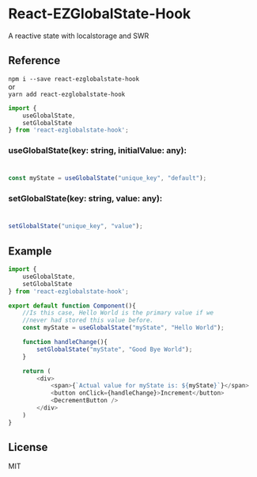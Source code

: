# React-EZGlobalState-Hook

A reactive state with localstorage and SWR

## Reference

`npm i --save react-ezglobalstate-hook`  
or  
`yarn add react-ezglobalstate-hook`

```javascript
import {
    useGlobalState,
    setGlobalState
} from 'react-ezglobalstate-hook';
```
### useGlobalState(key: string, initialValue: any):
#
```javascript
const myState = useGlobalState("unique_key", "default");
```  

### setGlobalState(key: string, value: any):
#
```javascript
setGlobalState("unique_key", "value");
```
## Example

```javascript
import {
    useGlobalState,
    setGlobalState
} from 'react-ezglobalstate-hook';

export default function Component(){
    //Is this case, Hello World is the primary value if we
    //never had stored this value before.
    const myState = useGlobalState("myState", "Hello World");

    function handleChange(){
        setGlobalState("myState", "Good Bye World");
    }

    return (
        <div>
            <span>{`Actual value for myState is: ${myState}`}</span>
            <button onClick={handleChange}>Increment</button>
            <DecrementButton />
        </div>
    )
}

```

License
----

MIT
